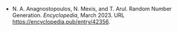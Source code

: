 - N. A. Anagnostopoulos, N. Mexis, and T. Arul. Random Number Generation. *Encyclopedia*, March 2023. URL https://encyclopedia.pub/entry/42356.